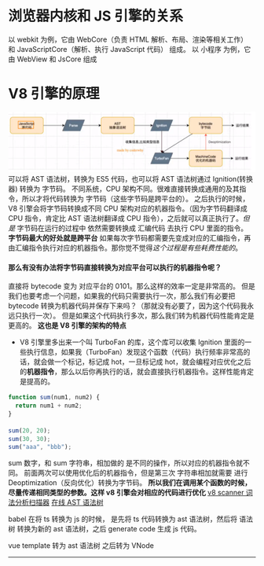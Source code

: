 # 浏览器内核和 JS 引擎的关系

以 webkit 为例，它由 WebCore（负责 HTML 解析、布局、渲染等相关工作） 和 JavaScriptCore（解析、执行 JavaScript 代码） 组成。
以 小程序 为例，它由 WebView 和 JsCore 组成

# V8 引擎的原理

![V8 引擎原理图](./V8引擎原理.png)
可以将 AST 语法树，转换为 ES5 代码，也可以将 AST 语法树通过 Ignition(转换器) 转换为 字节码。
不同系统，CPU 架构不同。很难直接转换成通用的及其指令，所以才将代码转换为 字节码（这些字节码是跨平台的）。
之后执行的时候，V8 引擎会将字节码转换成不同 CPU 架构对应的机器指令。（因为字节码翻译成 CPU 指令，肯定比 AST 语法树翻译成 CPU 指令），之后就可以真正执行了。_但是_ 字节码在运行的过程中 依然需要转换成 汇编代码 去执行 CPU 里面的指令。
**字节码最大的好处就是跨平台**
如果每次字节码都需要先变成对应的汇编指令，再由汇编指令执行对应的机器指令。那你觉不觉得*这个过程是有些耗费性能的*。

#### 那么有没有办法将字节码直接转换为对应平台可以执行的机器指令呢？

直接将 bytecode 变为 对应平台的 0101。那么这样的效率一定是非常高的。
但是我们也要考虑一个问题，如果我的代码只需要执行一次，那么我们有必要把 bytecode 转换为机器代码并保存下来吗？（那就没有必要了，因为这个代码我永远只执行一次）。
但是如果这个代码执行多次，那么我们转为机器代码性能肯定是更高的。
**这也是 V8 引擎的架构的特点**

- V8 引擎里多出来一个叫 TurboFan 的库，这个库可以收集 Ignition 里面的一些执行信息，如果我（TurboFan）发现这个函数（代码）执行频率非常高的话，就会做一个标记，标记成 hot，一旦标记成 hot，就会编程对应优化之后的**机器指令**，那么以后你再执行的话，就会直接执行机器指令。这样性能肯定是提高的。

```javascript
function sum(num1, num2) {
  return num1 + num2;
}

sum(20, 20);
sum(30, 30);
sum("aaa", "bbb");
```

sum 数字，和 sum 字符串，相加做的 是不同的操作，所以对应的机器指令就不同。
前面两次可以使用优化后的机器指令，但是第三次 字符串相加就需要 进行 Deoptimization（反向优化）转换为字节码。
**所以我们在调用某个函数的时候，尽量传递相同类型的参数。这样 v8 引擎会对相应的代码进行优化**
[v8 scanner 词法分析扫描器](https://v8.dev/blog/scanner)
[在线 AST 语法树](http://astexplorer.net)

babel 在将 ts 转换为 js 的时候，
是先将 ts 代码转换为 ast 语法树，然后将 语法树 转换为新的 ast 语法树，之后 generate code 生成 js 代码。

vue template 转为 ast 语法树 之后转为 VNode

---
